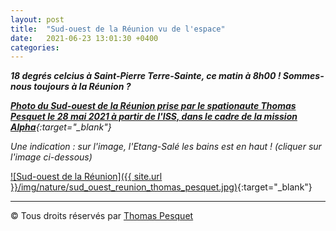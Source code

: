 ```yaml
---
layout: post
title:  "Sud-ouest de la Réunion vu de l'espace"
date:   2021-06-23 13:01:30 +0400
categories: 
---
```



***18 degrés celcius à Saint-Pierre Terre-Sainte, ce matin à 8h00 ! Sommes-nous toujours à la Réunion ?***

*[**Photo du Sud-ouest de la Réunion prise par le spationaute Thomas Pesquet le 28 mai 2021 à partir de l'ISS, dans le cadre de la mission Alpha**](https://www.flickr.com/photos/thom_astro/51244923605/){:target="_blank"}*

*Une indication : sur l'image, l'Etang-Salé les bains est en haut ! (cliquer sur l'image ci-dessous)*

[![Sud-ouest de la Réunion]({{ site.url }}/img/nature/sud_ouest_reunion_thomas_pesquet.jpg)](https://www.flickr.com/photos/thom_astro/51244923605/){:target="_blank"}

---
&copy;  Tous droits réservés par [Thomas Pesquet](https://www.flickr.com/photos/thom_astro/)
